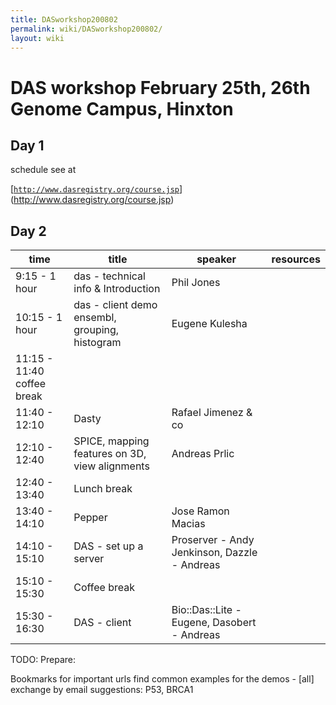 ```yaml
---
title: DASworkshop200802
permalink: wiki/DASworkshop200802/
layout: wiki
---
```


DAS workshop February 25th, 26th Genome Campus, Hinxton
=======================================================

Day 1
-----

schedule see at

[[`http://www.dasregistry.org/course.jsp`](http://www.dasregistry.org/course.jsp)](http://www.dasregistry.org/course.jsp)

Day 2
-----

| time                       | title                                          | speaker                                      | resources |
|----------------------------|------------------------------------------------|----------------------------------------------|-----------|
| 9:15 - 1 hour              | das - technical info & Introduction            | Phil Jones                                   |           |
| 10:15 - 1 hour             | das - client demo ensembl, grouping, histogram | Eugene Kulesha                               |           |
| 11:15 - 11:40 coffee break |                                                |                                              |
| 11:40 - 12:10              | Dasty                                          | Rafael Jimenez & co                          |           |
| 12:10 - 12:40              | SPICE, mapping features on 3D, view alignments | Andreas Prlic                                |           |
| 12:40 - 13:40              | Lunch break                                    |                                              |
| 13:40 - 14:10              | Pepper                                         | Jose Ramon Macias                            |           |
| 14:10 - 15:10              | DAS - set up a server                          | Proserver - Andy Jenkinson, Dazzle - Andreas |           |
| 15:10 - 15:30              | Coffee break                                   |                                              |
| 15:30 - 16:30              | DAS - client                                   | Bio::Das::Lite - Eugene, Dasobert - Andreas  |           |

TODO: Prepare:

Bookmarks for important urls find common examples for the demos -
\[all\] exchange by email suggestions: P53, BRCA1

